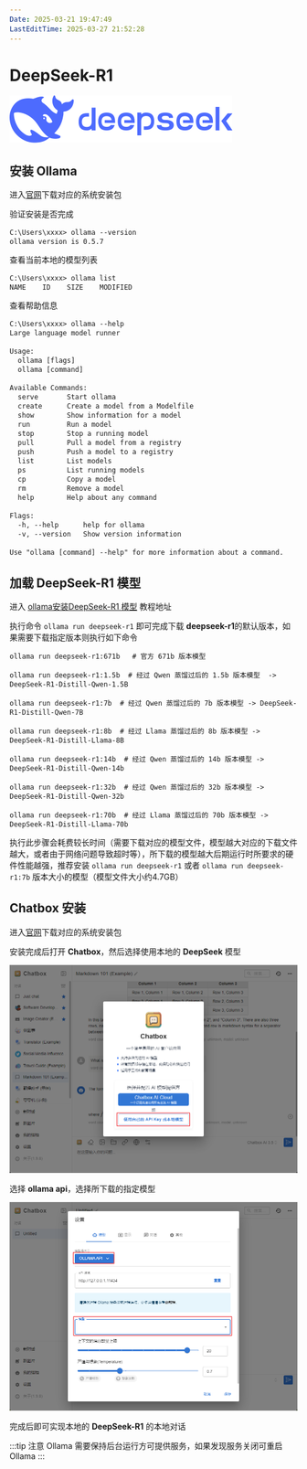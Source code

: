 ```yaml
---
Date: 2025-03-21 19:47:49
LastEditTime: 2025-03-27 21:52:28
---
```

# DeepSeek-R1

![logo](./assets/logo.svg)


## 安装 Ollama

进入[官网](https://ollama.com/)下载对应的系统安装包

验证安装是否完成

```bash:no-line-numbers
C:\Users\xxxx> ollama --version
ollama version is 0.5.7
```

查看当前本地的模型列表
```bash:no-line-numbers
C:\Users\xxxx> ollama list
NAME    ID    SIZE    MODIFIED
```

查看帮助信息
```bash:no-line-numbers
C:\Users\xxxx> ollama --help
Large language model runner

Usage:
  ollama [flags]
  ollama [command]

Available Commands:
  serve       Start ollama
  create      Create a model from a Modelfile
  show        Show information for a model
  run         Run a model
  stop        Stop a running model
  pull        Pull a model from a registry
  push        Push a model to a registry
  list        List models
  ps          List running models
  cp          Copy a model
  rm          Remove a model
  help        Help about any command

Flags:
  -h, --help      help for ollama
  -v, --version   Show version information

Use "ollama [command] --help" for more information about a command.
```


## 加载 DeepSeek-R1 模型

进入 [ollama安装DeepSeek-R1 模型](https://ollama.com/library/deepseek-r1:14b) 教程地址

执行命令 `ollama run deepseek-r1` 即可完成下载 <b>deepseek-r1</b>的默认版本，如果需要下载指定版本则执行如下命令

```bash:no-line-numbers
ollama run deepseek-r1:671b   # 官方 671b 版本模型

ollama run deepseek-r1:1.5b  # 经过 Qwen 蒸馏过后的 1.5b 版本模型  -> DeepSeek-R1-Distill-Qwen-1.5B

ollama run deepseek-r1:7b  # 经过 Qwen 蒸馏过后的 7b 版本模型 -> DeepSeek-R1-Distill-Qwen-7B

ollama run deepseek-r1:8b  # 经过 Llama 蒸馏过后的 8b 版本模型 -> DeepSeek-R1-Distill-Llama-8B

ollama run deepseek-r1:14b  # 经过 Qwen 蒸馏过后的 14b 版本模型 -> DeepSeek-R1-Distill-Qwen-14b

ollama run deepseek-r1:32b  # 经过 Qwen 蒸馏过后的 32b 版本模型 -> DeepSeek-R1-Distill-Qwen-32b

ollama run deepseek-r1:70b  # 经过 Llama 蒸馏过后的 70b 版本模型 -> DeepSeek-R1-Distill-Llama-70b
```

执行此步骤会耗费较长时间（需要下载对应的模型文件，模型越大对应的下载文件越大，或者由于网络问题导致超时等），所下载的模型越大后期运行时所要求的硬件性能越强，推荐安装 `ollama run deepseek-r1` 或者 `ollama run deepseek-r1:7b` 版本大小的模型（模型文件大小约4.7GB）

## Chatbox 安装

进入[官网](https://chatboxai.app/zh)下载对应的系统安装包

安装完成后打开 <b>Chatbox</b>，然后选择使用本地的 <b>DeepSeek</b> 模型

![local model](./assets/Chatbox-model.png)

选择 <b>ollama api</b>，选择所下载的指定模型

![local api](./assets/Chatbox-api.png)

完成后即可实现本地的 <b>DeepSeek-R1</b> 的本地对话

:::tip 注意
Ollama 需要保持后台运行方可提供服务，如果发现服务关闭可重启 Ollama
:::
